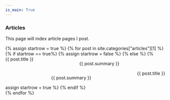 ```yaml
---
is_main: True
---
```

### Articles

This page will index article pages I post.

<div class="grid">
  {% assign startrow = true %}
  {% for post in site.categories["articles"][1] %}
    <div class="grid-item">
		{% if startrow == true%}
			<div style = "width: 100%; float:left;">
				<a href="{{ post.url }}" title = "{{ post.title }}">
					<div style = "float:left; background-image:url({{ post.post_image }});">{{ post.title }}</div>
				</a>
				<div style = "width: -webkit-fill-available;">
					<p style = "text-align: center; line-height: normal;">
						{{ post.summary }}
					</p>
				</div>
			</div>
			{% assign startrow = false %}
		{% else %}
			<div style = "width: 100%; float:right;" >
				<a href="{{ post.url }}" title = "{{ post.title }}">
					<div style = "float:right; background-image:url({{ post.post_image }});">{{ post.title }}</div>
				</a>
				<div style = "width: -webkit-fill-available;" >
					<p style = "text-align: center; line-height: normal;">
						{{ post.summary }}
					</p>
				</div>
			</div>
			{% assign startrow = true %}
		{% endif %}
    </div>
  {% endfor %}
</div>